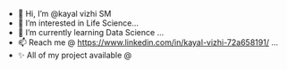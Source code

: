 - 👋 Hi, I’m @kayal vizhi SM
- 👀 I’m interested in Life Science...
- 🌱 I’m currently learning Data Science ...
- 📫 Reach me @ https://www.linkedin.com/in/kayal-vizhi-72a658191/ ...
- ✨ All of my project available @



<!---
kayal-vizhi-SM/kayal-vizhi-SM is a ✨ special ✨ repository because its `README.md` (this file) appears on your GitHub profile.
You can click the Preview link to take a look at your changes.
--->
